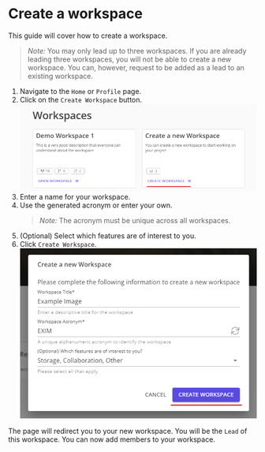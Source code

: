 # Create a workspace

This guide will cover how to create a workspace.

> *Note:* You may only lead up to three workspaces. If you are already leading three workspaces, you will not be able to create a new workspace. You can, however, request to be added as a lead to an existing workspace. 

1. Navigate to the `Home` or `Profile` page.
1. Click on the `Create Workspace` button.
    ![create workspace](create-workspace.png)
1. Enter a name for your workspace.
1. Use the generated acronym or enter your own.
    > *Note:* The acronym must be unique across all workspaces.
1. (Optional) Select which features are of interest to you.
1. Click `Create Workspace`.
    ![create workspace dialog](create-workspace-dialog.png)

The page will redirect you to your new workspace. You will be the `Lead` of this workspace. You can now add members to your workspace.